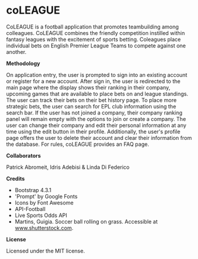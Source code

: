 # coLEAGUE

CoLEAGUE is a football application that promotes teambuilding among colleagues. CoLEAGUE combines the friendly competition instilled within fantasy leagues with the excitement of sports betting. Coleagues place individual bets on English Premier League Teams to compete against one another. 

**Methodology**

On application entry, the user is prompted to sign into an existing account or register for a new account. After sign in, the user is redirected to the main page where the display shows their ranking in their company, upcoming games that are available to place bets on and league standings. The user can track their bets on their bet history page. To place more strategic bets, the user can search for EPL club information using the search bar. If the user has not joined a company, their company ranking panel will remain empty with the options to join or create a company. The user can change their company and edit their personal information at any time using the edit button in their profile. Additionally, the user's profile page offers the user to delete their account and clear their information from the database. For rules, coLEAGUE provides an FAQ page.

**Collaborators**

Patrick Abromeit,
Idris Adebisi &
Linda Di Federico

**Credits**

- Bootstrap 4.3.1
- 'Prompt' by Google Fonts
- Icons by Font Awesome
- API-Football
- Live Sports Odds API
- Martins, Guigia. Soccer ball rolling on grass. Accessible at www.shutterstock.com.

**License**

Licensed under the MIT license.